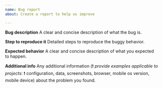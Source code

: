 ```yaml
---
name: Bug report
about: Create a report to help us improve

---
```


**Bug description**
A clear and concise description of what the bug is.

**Step to reproduce it**
Detailed steps to reproduce the buggy behavior.

**Expected behavior**
A clear and concise description of what you expected to happen.

**Additional info**
Any additional information (:exclamation: *provide examples applicable to projects:* :exclamation: configuration, data, screenshots, browser, mobile os version, mobile device) about the problem you found.
